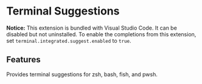 # Terminal Suggestions

**Notice:** This extension is bundled with Visual Studio Code. It can be
disabled but not uninstalled. To enable the completions from this extension, set
`terminal.integrated.suggest.enabled` to `true`.

## Features

Provides terminal suggestions for zsh, bash, fish, and pwsh.

